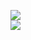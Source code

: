[![](https://img.shields.io/badge/Made%20With-Github%20Spray-lightgrey.svg?style=for-the-badge&logo=github)](https://github.com/Annihil/github-spray#3767)  
[![](https://i.imgur.com/2DrTn0Z.gif)](https://github.com/Annihil/github-spray)